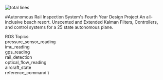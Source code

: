 ![total lines](https://img.shields.io/tokei/lines/github/amaarquadri/ekf)

#Autonomous Rail Inspection System's Fourth Year Design Project
An all-inclusive beach resort. Unscented and Extended Kalman Filters,
Controllers, and control systems for a 25 state autonomous plane.

ROS Topics: \
pressure_sensor_reading \
imu_reading \
gps_reading \
rail_detection \
optical_flow_reading \
aircraft_state \
reference_command \

